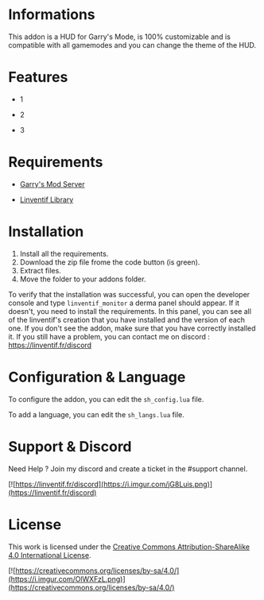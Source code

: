 # Informations

This addon is a HUD for Garry's Mode, is 100% customizable and is compatible with all gamemodes and you can change the theme of the HUD.

# Features

- 1

- 2

- 3

# Requirements

- [Garry's Mod Server](https://store.steampowered.com/app/4000/Garrys_Mod/)

- [Linventif Library](https://steamcommunity.com/sharedfiles/filedetails/?id=2882747990)

# Installation

1. Install all the requirements.
2. Download the zip file frome the code button (is green).
3. Extract files.
4. Move the folder to your addons folder.

To verify that the installation was successful, you can open the developer console and type `linventif_monitor` a derma panel should appear. If it doesn't, you need to install the requirements. In this panel, you can see all of the linventif's creation that you have installed and the version of each one. If you don't see the addon, make sure that you have correctly installed it. If you still have a problem, you can contact me on discord : https://linventif.fr/discord

# Configuration & Language

To configure the addon, you can edit the `sh_config.lua` file.

To add a language, you can edit the `sh_langs.lua` file.

# Support & Discord

Need Help ? Join my discord and create a ticket in the #support channel.

[![https://linventif.fr/discord](https://i.imgur.com/jG8Luis.png)](https://linventif.fr/discord)

# License

This work is licensed under the [Creative Commons Attribution-ShareAlike 4.0 International License](https://creativecommons.org/licenses/by-sa/4.0/).

[![https://creativecommons.org/licenses/by-sa/4.0/](https://i.imgur.com/OlWXFzL.png)](https://creativecommons.org/licenses/by-sa/4.0/)
